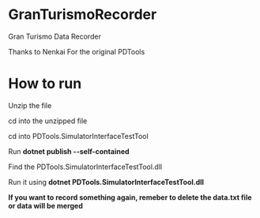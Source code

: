 # GranTurismoRecorder
Gran Turismo Data Recorder

Thanks to Nenkai For the original PDTools

# How to run
Unzip the file

cd into the unzipped file 

cd into PDTools.SimulatorInterfaceTestTool

Run **dotnet publish --self-contained**

Find the PDTools.SimulatorInterfaceTestTool.dll

Run it using **dotnet PDTools.SimulatorInterfaceTestTool.dll**

**If you want to record something again, remeber to delete the data.txt file or data will be merged**
